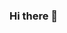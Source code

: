 ### Hi there 👋

<!--
**Djkill1994/Djkill1994** is a ✨ _special_ ✨ repository because its `README.md` (this file) appears on your GitHub profile.

Here are some ideas to get you started:

- 💻 I’m currently working on <link >
- 🌱 I’m currently learning ...
- 👯 I’m looking to collaborate on ...
- 🤔 I’m looking for help with ...
- 💬 Ask me about ...
- 📫 How to reach me: ...
- 😄 Pronouns: ...
- ⚡ Fun fact: ...

### 🤝 Connect with me

[![djkill911@gmail.com](https://img.shields.io/badge/nyudenkov@fmajesty.xyz%20-%23E62B1E.svg?&style=for-the-badge&logo=mail.ru&logoColor=white)](mailto:nyudenkov@fmajesty.xyz) [![linkedin](https://img.shields.io/badge/linkedin%20-%230077B5.svg?&style=for-the-badge&logo=linkedin&logoColor=white)](https://www.linkedin.com/in/vlad-bruyok/)

